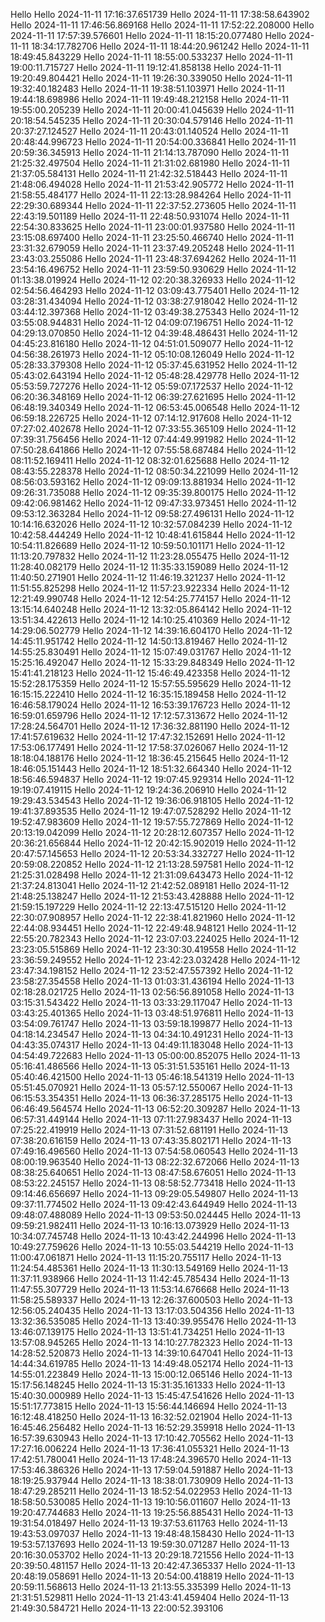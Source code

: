 Hello
Hello 2024-11-11 17:16:37.651739
Hello 2024-11-11 17:38:58.643902
Hello 2024-11-11 17:46:56.869168
Hello 2024-11-11 17:52:22.208000
Hello 2024-11-11 17:57:39.576601
Hello 2024-11-11 18:15:20.077480
Hello 2024-11-11 18:34:17.782706
Hello 2024-11-11 18:44:20.961242
Hello 2024-11-11 18:49:45.843229
Hello 2024-11-11 18:55:00.533237
Hello 2024-11-11 19:00:11.715727
Hello 2024-11-11 19:12:41.858138
Hello 2024-11-11 19:20:49.804421
Hello 2024-11-11 19:26:30.339050
Hello 2024-11-11 19:32:40.182483
Hello 2024-11-11 19:38:51.103971
Hello 2024-11-11 19:44:18.698986
Hello 2024-11-11 19:49:48.212158
Hello 2024-11-11 19:55:00.205239
Hello 2024-11-11 20:00:41.045639
Hello 2024-11-11 20:18:54.545235
Hello 2024-11-11 20:30:04.579146
Hello 2024-11-11 20:37:27.124527
Hello 2024-11-11 20:43:01.140524
Hello 2024-11-11 20:48:44.996723
Hello 2024-11-11 20:54:00.336841
Hello 2024-11-11 20:59:36.345913
Hello 2024-11-11 21:14:13.787090
Hello 2024-11-11 21:25:32.497504
Hello 2024-11-11 21:31:02.681980
Hello 2024-11-11 21:37:05.584131
Hello 2024-11-11 21:42:32.518443
Hello 2024-11-11 21:48:06.494028
Hello 2024-11-11 21:53:42.905772
Hello 2024-11-11 21:58:55.484177
Hello 2024-11-11 22:13:28.984264
Hello 2024-11-11 22:29:30.689344
Hello 2024-11-11 22:37:52.273605
Hello 2024-11-11 22:43:19.501189
Hello 2024-11-11 22:48:50.931074
Hello 2024-11-11 22:54:30.833625
Hello 2024-11-11 23:00:01.937580
Hello 2024-11-11 23:15:08.697400
Hello 2024-11-11 23:25:50.466740
Hello 2024-11-11 23:31:32.679059
Hello 2024-11-11 23:37:49.205248
Hello 2024-11-11 23:43:03.255086
Hello 2024-11-11 23:48:37.694262
Hello 2024-11-11 23:54:16.496752
Hello 2024-11-11 23:59:50.930629
Hello 2024-11-12 01:13:38.019924
Hello 2024-11-12 02:20:38.326933
Hello 2024-11-12 02:54:56.464293
Hello 2024-11-12 03:09:43.775401
Hello 2024-11-12 03:28:31.434094
Hello 2024-11-12 03:38:27.918042
Hello 2024-11-12 03:44:12.397368
Hello 2024-11-12 03:49:38.275343
Hello 2024-11-12 03:55:08.944831
Hello 2024-11-12 04:09:07.196751
Hello 2024-11-12 04:29:13.070850
Hello 2024-11-12 04:39:48.486431
Hello 2024-11-12 04:45:23.816180
Hello 2024-11-12 04:51:01.509077
Hello 2024-11-12 04:56:38.261973
Hello 2024-11-12 05:10:08.126049
Hello 2024-11-12 05:28:33.379308
Hello 2024-11-12 05:37:45.631952
Hello 2024-11-12 05:43:02.643194
Hello 2024-11-12 05:48:28.429778
Hello 2024-11-12 05:53:59.727276
Hello 2024-11-12 05:59:07.172537
Hello 2024-11-12 06:20:36.348169
Hello 2024-11-12 06:39:27.621695
Hello 2024-11-12 06:48:19.340349
Hello 2024-11-12 06:53:45.006548
Hello 2024-11-12 06:59:18.226725
Hello 2024-11-12 07:14:12.917608
Hello 2024-11-12 07:27:02.402678
Hello 2024-11-12 07:33:55.365109
Hello 2024-11-12 07:39:31.756456
Hello 2024-11-12 07:44:49.991982
Hello 2024-11-12 07:50:28.641866
Hello 2024-11-12 07:55:58.687484
Hello 2024-11-12 08:11:52.169411
Hello 2024-11-12 08:32:01.625688
Hello 2024-11-12 08:43:55.228378
Hello 2024-11-12 08:50:34.221099
Hello 2024-11-12 08:56:03.593162
Hello 2024-11-12 09:09:13.881934
Hello 2024-11-12 09:26:31.735088
Hello 2024-11-12 09:35:39.800175
Hello 2024-11-12 09:42:06.981462
Hello 2024-11-12 09:47:33.973451
Hello 2024-11-12 09:53:12.363284
Hello 2024-11-12 09:58:27.496131
Hello 2024-11-12 10:14:16.632026
Hello 2024-11-12 10:32:57.084239
Hello 2024-11-12 10:42:58.444249
Hello 2024-11-12 10:48:41.615844
Hello 2024-11-12 10:54:11.826689
Hello 2024-11-12 10:59:50.101171
Hello 2024-11-12 11:13:20.797832
Hello 2024-11-12 11:23:28.055475
Hello 2024-11-12 11:28:40.082179
Hello 2024-11-12 11:35:33.159089
Hello 2024-11-12 11:40:50.271901
Hello 2024-11-12 11:46:19.321237
Hello 2024-11-12 11:51:55.825298
Hello 2024-11-12 11:57:23.922334
Hello 2024-11-12 12:21:49.990748
Hello 2024-11-12 12:54:25.774157
Hello 2024-11-12 13:15:14.640248
Hello 2024-11-12 13:32:05.864142
Hello 2024-11-12 13:51:34.422613
Hello 2024-11-12 14:10:25.410369
Hello 2024-11-12 14:29:06.502779
Hello 2024-11-12 14:39:16.604170
Hello 2024-11-12 14:45:11.951742
Hello 2024-11-12 14:50:13.819467
Hello 2024-11-12 14:55:25.830491
Hello 2024-11-12 15:07:49.031767
Hello 2024-11-12 15:25:16.492047
Hello 2024-11-12 15:33:29.848349
Hello 2024-11-12 15:41:41.218123
Hello 2024-11-12 15:46:49.423358
Hello 2024-11-12 15:52:28.175359
Hello 2024-11-12 15:57:55.595629
Hello 2024-11-12 16:15:15.222410
Hello 2024-11-12 16:35:15.189458
Hello 2024-11-12 16:46:58.179024
Hello 2024-11-12 16:53:39.176723
Hello 2024-11-12 16:59:01.659796
Hello 2024-11-12 17:12:57.313672
Hello 2024-11-12 17:28:24.564701
Hello 2024-11-12 17:36:32.881190
Hello 2024-11-12 17:41:57.619632
Hello 2024-11-12 17:47:32.152691
Hello 2024-11-12 17:53:06.177491
Hello 2024-11-12 17:58:37.026067
Hello 2024-11-12 18:18:04.188176
Hello 2024-11-12 18:36:45.215645
Hello 2024-11-12 18:46:05.151443
Hello 2024-11-12 18:51:32.664340
Hello 2024-11-12 18:56:46.594837
Hello 2024-11-12 19:07:45.929314
Hello 2024-11-12 19:19:07.419115
Hello 2024-11-12 19:24:36.206910
Hello 2024-11-12 19:29:43.534543
Hello 2024-11-12 19:36:06.918105
Hello 2024-11-12 19:41:37.893535
Hello 2024-11-12 19:47:07.528292
Hello 2024-11-12 19:52:47.983609
Hello 2024-11-12 19:57:55.727869
Hello 2024-11-12 20:13:19.042099
Hello 2024-11-12 20:28:12.607357
Hello 2024-11-12 20:36:21.656844
Hello 2024-11-12 20:42:15.902019
Hello 2024-11-12 20:47:57.145653
Hello 2024-11-12 20:53:34.332727
Hello 2024-11-12 20:59:08.220852
Hello 2024-11-12 21:13:28.597581
Hello 2024-11-12 21:25:31.028498
Hello 2024-11-12 21:31:09.643473
Hello 2024-11-12 21:37:24.813041
Hello 2024-11-12 21:42:52.089181
Hello 2024-11-12 21:48:25.138247
Hello 2024-11-12 21:53:43.428888
Hello 2024-11-12 21:59:15.197229
Hello 2024-11-12 22:13:47.515120
Hello 2024-11-12 22:30:07.908957
Hello 2024-11-12 22:38:41.821960
Hello 2024-11-12 22:44:08.934451
Hello 2024-11-12 22:49:48.948121
Hello 2024-11-12 22:55:20.782343
Hello 2024-11-12 23:07:03.224025
Hello 2024-11-12 23:23:05.515869
Hello 2024-11-12 23:30:30.419558
Hello 2024-11-12 23:36:59.249552
Hello 2024-11-12 23:42:23.032428
Hello 2024-11-12 23:47:34.198152
Hello 2024-11-12 23:52:47.557392
Hello 2024-11-12 23:58:27.354558
Hello 2024-11-13 01:03:31.436194
Hello 2024-11-13 02:18:28.021725
Hello 2024-11-13 02:56:56.891058
Hello 2024-11-13 03:15:31.543422
Hello 2024-11-13 03:33:29.117047
Hello 2024-11-13 03:43:25.401365
Hello 2024-11-13 03:48:51.976811
Hello 2024-11-13 03:54:09.761747
Hello 2024-11-13 03:59:18.199877
Hello 2024-11-13 04:18:14.234547
Hello 2024-11-13 04:34:10.491231
Hello 2024-11-13 04:43:35.074317
Hello 2024-11-13 04:49:11.183048
Hello 2024-11-13 04:54:49.722683
Hello 2024-11-13 05:00:00.852075
Hello 2024-11-13 05:16:41.486566
Hello 2024-11-13 05:31:51.535161
Hello 2024-11-13 05:40:46.421500
Hello 2024-11-13 05:46:18.541319
Hello 2024-11-13 05:51:45.070921
Hello 2024-11-13 05:57:12.550067
Hello 2024-11-13 06:15:53.354351
Hello 2024-11-13 06:36:37.285175
Hello 2024-11-13 06:46:49.564574
Hello 2024-11-13 06:52:20.309287
Hello 2024-11-13 06:57:31.449144
Hello 2024-11-13 07:11:27.983437
Hello 2024-11-13 07:25:22.419919
Hello 2024-11-13 07:31:52.681191
Hello 2024-11-13 07:38:20.616159
Hello 2024-11-13 07:43:35.802171
Hello 2024-11-13 07:49:16.496560
Hello 2024-11-13 07:54:58.060543
Hello 2024-11-13 08:00:19.963540
Hello 2024-11-13 08:22:32.672066
Hello 2024-11-13 08:38:25.640651
Hello 2024-11-13 08:47:58.676051
Hello 2024-11-13 08:53:22.245157
Hello 2024-11-13 08:58:52.773418
Hello 2024-11-13 09:14:46.656697
Hello 2024-11-13 09:29:05.549807
Hello 2024-11-13 09:37:11.774502
Hello 2024-11-13 09:42:43.644949
Hello 2024-11-13 09:48:07.488089
Hello 2024-11-13 09:53:50.024445
Hello 2024-11-13 09:59:21.982411
Hello 2024-11-13 10:16:13.073929
Hello 2024-11-13 10:34:07.745748
Hello 2024-11-13 10:43:42.244996
Hello 2024-11-13 10:49:27.759626
Hello 2024-11-13 10:55:03.544219
Hello 2024-11-13 11:00:47.061871
Hello 2024-11-13 11:15:20.755117
Hello 2024-11-13 11:24:54.485361
Hello 2024-11-13 11:30:13.549169
Hello 2024-11-13 11:37:11.938966
Hello 2024-11-13 11:42:45.785434
Hello 2024-11-13 11:47:55.307729
Hello 2024-11-13 11:53:14.676668
Hello 2024-11-13 11:58:25.589337
Hello 2024-11-13 12:26:37.600503
Hello 2024-11-13 12:56:05.240435
Hello 2024-11-13 13:17:03.504356
Hello 2024-11-13 13:32:36.535085
Hello 2024-11-13 13:40:39.955476
Hello 2024-11-13 13:46:07.139175
Hello 2024-11-13 13:51:41.734251
Hello 2024-11-13 13:57:08.945265
Hello 2024-11-13 14:10:27.782323
Hello 2024-11-13 14:28:52.520873
Hello 2024-11-13 14:39:10.647041
Hello 2024-11-13 14:44:34.619785
Hello 2024-11-13 14:49:48.052174
Hello 2024-11-13 14:55:01.223849
Hello 2024-11-13 15:00:12.065146
Hello 2024-11-13 15:17:56.148245
Hello 2024-11-13 15:31:35.161333
Hello 2024-11-13 15:40:30.000989
Hello 2024-11-13 15:45:47.541626
Hello 2024-11-13 15:51:17.773815
Hello 2024-11-13 15:56:44.146694
Hello 2024-11-13 16:12:48.418250
Hello 2024-11-13 16:32:52.021904
Hello 2024-11-13 16:45:46.256482
Hello 2024-11-13 16:52:29.359918
Hello 2024-11-13 16:57:39.630943
Hello 2024-11-13 17:10:42.705562
Hello 2024-11-13 17:27:16.006224
Hello 2024-11-13 17:36:41.055321
Hello 2024-11-13 17:42:51.780041
Hello 2024-11-13 17:48:24.396570
Hello 2024-11-13 17:53:46.386326
Hello 2024-11-13 17:59:04.591887
Hello 2024-11-13 18:19:25.937944
Hello 2024-11-13 18:38:01.730909
Hello 2024-11-13 18:47:29.285211
Hello 2024-11-13 18:52:54.022953
Hello 2024-11-13 18:58:50.530085
Hello 2024-11-13 19:10:56.011607
Hello 2024-11-13 19:20:47.744683
Hello 2024-11-13 19:25:56.885431
Hello 2024-11-13 19:31:54.018497
Hello 2024-11-13 19:37:53.611763
Hello 2024-11-13 19:43:53.097037
Hello 2024-11-13 19:48:48.158430
Hello 2024-11-13 19:53:57.137693
Hello 2024-11-13 19:59:30.071287
Hello 2024-11-13 20:16:30.053702
Hello 2024-11-13 20:29:18.721556
Hello 2024-11-13 20:39:50.481157
Hello 2024-11-13 20:42:47.365337
Hello 2024-11-13 20:48:19.058691
Hello 2024-11-13 20:54:00.418819
Hello 2024-11-13 20:59:11.568613
Hello 2024-11-13 21:13:55.335399
Hello 2024-11-13 21:31:51.529811
Hello 2024-11-13 21:43:41.459404
Hello 2024-11-13 21:49:30.584721
Hello 2024-11-13 22:00:52.393106
